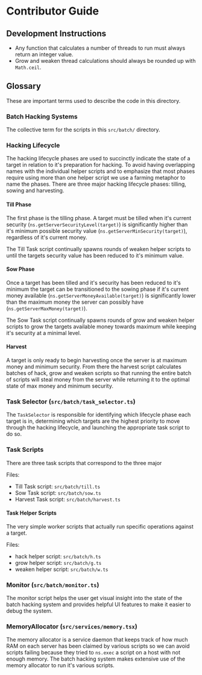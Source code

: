 # Contributor Guide

## Development Instructions

 * Any function that calculates a number of threads to run must always
   return an integer value.
 * Grow and weaken thread calculations should always be rounded up
   with `Math.ceil`.


## Glossary

These are important terms used to describe the code in this directory.

### Batch Hacking Systems

The collective term for the scripts in this `src/batch/` directory.


### Hacking Lifecycle

The hacking lifecycle phases are used to succinctly indicate the state
of a target in relation to it's preparation for hacking. To avoid
having overlapping names with the individual helper scripts and to
emphasize that most phases require using more than one helper script
we use a farming metaphor to name the phases. There are three major
hacking lifecycle phases: tilling, sowing and harvesting.

#### Till Phase

The first phase is the tilling phase. A target must be tilled when
it's current security (`ns.getServerSecurityLevel(target)`) is
significantly higher than it's minimum possible security value
(`ns.getServerMinSecurity(target)`), regardless of it's current
money.

The Till Task script continually spawns rounds of weaken helper
scripts to until the targets security value has been reduced to it's
minimum value.

#### Sow Phase

Once a target has been tilled and it's security has been reduced to
it's minimum the target can be transitioned to the sowing phase if
it's current money available (`ns.getServerMoneyAvailable(target)`) is
significantly lower than the maximum money the server can possibly
have (`ns.getServerMaxMoney(target)`).

The Sow Task script continually spawns rounds of grow and weaken
helper scripts to grow the targets available money towards maximum
while keeping it's security at a minimal level.

#### Harvest

A target is only ready to begin harvesting once the server is at
maximum money and minimum security. From there the harvest script
calculates batches of hack, grow and weaken scripts so that running
the entire batch of scripts will steal money from the server while
returning it to the optimal state of max money and minimum security.


### Task Selector (`src/batch/task_selector.ts`)

The `TaskSelector` is responsible for identifying which lifecycle
phase each target is in, determining which targets are the highest
priority to move through the hacking lifecycle, and launching the
appropriate task script to do so.


### Task Scripts

There are three task scripts that correspond to the three major

Files:
 - Till Task script: `src/batch/till.ts`
 - Sow Task script: `src/batch/sow.ts`
 - Harvest Task script: `src/batch/harvest.ts`


#### Task Helper Scripts

The very simple worker scripts that actually run specific operations
against a target.

Files:
 - hack helper script: `src/batch/h.ts`
 - grow helper script: `src/batch/g.ts`
 - weaken helper script: `src/batch/w.ts`


### Monitor (`src/batch/monitor.ts`)

The monitor script helps the user get visual insight into the state of
the batch hacking system and provides helpful UI features to make it
easier to debug the system.


### MemoryAllocator (`src/services/memory.tsx`)

The memory allocator is a service daemon that keeps track of how much
RAM on each server has been claimed by various scripts so we can avoid
scripts failing because they tried to `ns.exec` a script on a host
with not enough memory. The batch hacking system makes extensive use
of the memory allocator to run it's various scripts.
